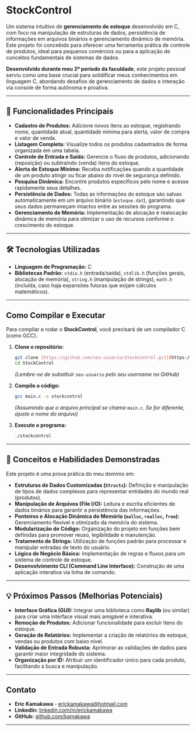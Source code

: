 # StockControl

Um sistema intuitivo de **gerenciamento de estoque** desenvolvido em C, com foco na manipulação de estruturas de dados, persistência de informações em arquivos binários e gerenciamento dinâmico de memória. Este projeto foi concebido para oferecer uma ferramenta prática de controle de produtos, ideal para pequenos comércios ou para a aplicação de conceitos fundamentais de sistemas de dados.

**Desenvolvido durante meu 2º período da faculdade**, este projeto pessoal serviu como uma base crucial para solidificar meus conhecimentos em linguagem C, abordando desafios de gerenciamento de dados e interação via console de forma autônoma e proativa.

---

## 🚀 Funcionalidades Principais

* **Cadastro de Produtos:** Adicione novos itens ao estoque, registrando nome, quantidade atual, quantidade mínima para alerta, valor de compra e valor de venda.
* **Listagem Completa:** Visualize todos os produtos cadastrados de forma organizada em uma tabela.
* **Controle de Entrada e Saída:** Gerencie o fluxo de produtos, adicionando (reposição) ou subtraindo (venda) itens do estoque.
* **Alerta de Estoque Mínimo:** Receba notificações quando a quantidade de um produto atingir ou ficar abaixo do nível de segurança definido.
* **Pesquisa Dinâmica:** Encontre produtos específicos pelo nome e acesse rapidamente seus detalhes.
* **Persistência de Dados:** Todas as informações do estoque são salvas automaticamente em um arquivo binário (`estoque.dat`), garantindo que seus dados permaneçam intactos entre as sessões do programa.
* **Gerenciamento de Memória:** Implementação de alocação e realocação dinâmica de memória para otimizar o uso de recursos conforme o crescimento do estoque.

---

## 🛠️ Tecnologias Utilizadas

* **Linguagem de Programação:** C
* **Bibliotecas Padrão:** `stdio.h` (entrada/saída), `stdlib.h` (funções gerais, alocação de memória), `string.h` (manipulação de strings), `math.h` (incluída, caso haja expansões futuras que exijam cálculos matemáticos).

---

## Como Compilar e Executar

Para compilar e rodar o **StockControl**, você precisará de um compilador C (como GCC).

1.  **Clone o repositório:**
    ```bash
    git clone [https://github.com/seu-usuario/StockControl.git](https://github.com/seu-usuario/StockControl.git)
    cd StockControl
    ```
    *(Lembre-se de substituir `seu-usuario` pelo seu username no GitHub)*

2.  **Compile o código:**
    ```bash
    gcc main.c -o stockcontrol
    ```
    *(Assumindo que o arquivo principal se chama `main.c`. Se for diferente, ajuste o nome do arquivo)*

3.  **Execute o programa:**
    ```bash
    ./stockcontrol
    ```

---

## 🧠 Conceitos e Habilidades Demonstradas

Este projeto é uma prova prática do meu domínio em:

* **Estruturas de Dados Customizadas (`Structs`):** Definição e manipulação de tipos de dados complexos para representar entidades do mundo real (produtos).
* **Manipulação de Arquivos (File I/O):** Leitura e escrita eficientes de dados binários para garantir a persistência das informações.
* **Ponteiros e Alocação Dinâmica de Memória (`malloc`, `realloc`, `free`):** Gerenciamento flexível e otimizado da memória do sistema.
* **Modularização de Código:** Organização do projeto em funções bem definidas para promover reuso, legibilidade e manutenção.
* **Tratamento de Strings:** Utilização de funções padrão para processar e manipular entradas de texto do usuário.
* **Lógica de Negócio Básica:** Implementação de regras e fluxos para um sistema de controle de estoque.
* **Desenvolvimento CLI (Command Line Interface):** Construção de uma aplicação interativa via linha de comando.

---

## 💡 Próximos Passos (Melhorias Potenciais)

* **Interface Gráfica (GUI):** Integrar uma biblioteca como **Raylib** (ou similar) para criar uma interface visual mais amigável e interativa.
* **Remoção de Produtos:** Adicionar funcionalidade para excluir itens do estoque.
* **Geração de Relatórios:** Implementar a criação de relatórios de estoque, vendas ou produtos com baixo nível.
* **Validação de Entrada Robusta:** Aprimorar as validações de dados para garantir maior integridade do sistema.
* **Organização por ID:** Atribuir um identificador único para cada produto, facilitando a busca e manipulação.

---

## Contato

* **Eric Kamakawa** - [erickamakawa@hotmail.com](mailto:erickamakawa@hotmail.com)
* **LinkedIn:** [linkedin.com/in/erickamakawa](https://www.linkedin.com/in/erickamakawa)
* **GitHub:** [github.com/kamakawa](https://github.com/kamakawa)

---


